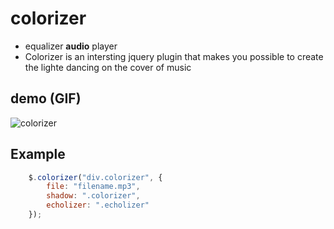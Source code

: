 # colorizer

* equalizer __audio__ player
* Colorizer is an intersting jquery  plugin that makes you possible to create the lighte dancing on the cover of music

## demo (GIF)

![colorizer](http://imgh.us/colorizer_demo.gif)

## Example

```javascript
    $.colorizer("div.colorizer", {
        file: "filename.mp3",
        shadow: ".colorizer",
        echolizer: ".echolizer"
    });
```
